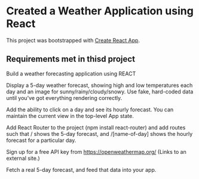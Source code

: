 # Created a Weather Application using React

This project was bootstrapped with [Create React App](https://github.com/facebook/create-react-app).

## Requirements met in thisd project

Build a weather forecasting application using REACT

Display a 5-day weather forecast, showing high and low temperatures each day and an image for sunny/rainy/cloudy/snowy. Use fake, hard-coded data until you’ve got everything rendering correctly.

Add the ability to click on a day and see its hourly forecast. You can maintain the current view in the top-level App state.

Add React Router to the project (npm install react-router) and add routes such that / shows the 5-day forecast, and /[name-of-day] shows the hourly forecast for a particular day.

Sign up for a free API key from https://openweathermap.org/ (Links to an external site.)

Fetch a real 5-day forecast, and feed that data into your app.

